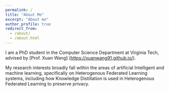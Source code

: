 ```yaml
---
permalink: /
title: "About Me"
excerpt: "About me"
author_profile: true
redirect_from: 
  - /about/
  - /about.html
---
```


I am a PhD student in the Computer Science Department at Virginia Tech, advised by [Prof. Xuan Wang]
(https://xuanwang91.github.io/).

My research interests broadly fall within the areas of artificial Intelligent and machine learning, specifically on Heterogenous Federated Learning systems, including how Knowledge Distillation is used in Heterogenous Federated Learning to preserve privacy.









